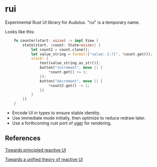 # rui
Experimental Rust UI library for Audulus. "rui" is a temporary name.

Looks like this:

```Rust
    fn counter(start: usize) -> impl View {
        state(start, |count: State<usize>| {
            let count2 = count.clone();
            let value_string = format!("value: {:?}", *count.get());
            stack! {
                text(value_string.as_str());
                button("increment", move || {
                    *count.get() += 1;
                });
                button("decrement", move || {
                    *count2.get() -= 1;
                })
            }
        })
    }
```

- Encode UI in types to ensure stable identity.
- Use immediate mode initially, then optimize to reduce redraw later.
- Use a forthcoming rust port of [vger](https://github.com/audulus/vger) for rendering.

## References

[Towards principled reactive UI](https://raphlinus.github.io/rust/druid/2020/09/25/principled-reactive-ui.html)

[Towards a unified theory of reactive UI](https://raphlinus.github.io/ui/druid/2019/11/22/reactive-ui.html)
